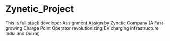 # Zynetic_Project

This is full stack developer Assignment Assign by Zynetic Company (A Fast-growing Charge Point Operator revolutionizing EV charging infrastructure India and Dubai)
<a href="![img1](<frontend/public/images/readme1 (1).png>)">
<a href="![img1](<frontend/public/images/readme1 (2).png>)">
<a href="![img1](<frontend/public/images/readme1 (3).png>)">
